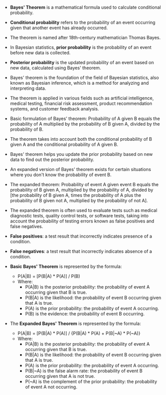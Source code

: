 * **Bayes' Theorem** is a mathematical formula used to calculate conditional probability. 
* **Conditional probability** refers to the probability of an event occurring given that another event has already occurred. 
* The theorem is named after 18th-century mathematician Thomas Bayes.
* In Bayesian statistics, **prior probability** is the probability of an event before new data is collected. 
* **Posterior probability** is the updated probability of an event based on new data, calculated using Bayes' theorem.
* Bayes' theorem is the foundation of the field of Bayesian statistics, also known as Bayesian inference, which is a method for analyzing and interpreting data. 
* The theorem is applied in various fields such as artificial intelligence, medical testing, financial risk assessment, product recommendation systems, and customer feedback analysis.
* Basic formulation of Bayes' theorem: Probability of A given B equals the probability of A multiplied by the probability of B given A, divided by the probability of B.
* The theorem takes into account both the conditional probability of B given A and the conditional probability of A given B.
* Bayes' theorem helps you update the prior probability based on new data to find out the posterior probability.

* An expanded version of Bayes' theorem exists for certain situations where you don't know the probability of event B.
* The expanded theorem: Probability of event A given event B equals the probability of B given A, multiplied by the probability of A, divided by [the probability of B given A, times the probability of A plus the probability of B given not A, multiplied by the probability of not A].
* The expanded theorem is often used to evaluate tests such as medical diagnostic tests, quality control tests, or software tests, taking into account the probability of testing errors known as false positives and false negatives.
* **False positives**: a test result that incorrectly indicates presence of a condition. 
* **False negatives**: a test result that incorrectly indicates absence of a condition.

* **Basic Bayes' Theorem** is represented by the formula:  
    * P(A|B) = [P(B|A) * P(A)] / P(B)
    * Where:
        * P(A|B) is the posterior probability: the probability of event A occurring given that B is true.
        * P(B|A) is the likelihood: the probability of event B occurring given that A is true.
        * P(A) is the prior probability: the probability of event A occurring.
        * P(B) is the evidence: the probability of event B occurring.

* The **Expanded Bayes' Theorem** is represented by the formula:  
    * P(A|B) = [P(B|A) * P(A)] / {P(B|A) * P(A) + P(B|~A) * P(~A)}
    * Where:
        * P(A|B) is the posterior probability: the probability of event A occurring given that B is true.
        * P(B|A) is the likelihood: the probability of event B occurring given that A is true.
        * P(A) is the prior probability: the probability of event A occurring.
        * P(B|~A) is the false alarm rate: the probability of event B occurring given that A is not true.
        * P(~A) is the complement of the prior probability: the probability of event A not occurring.

